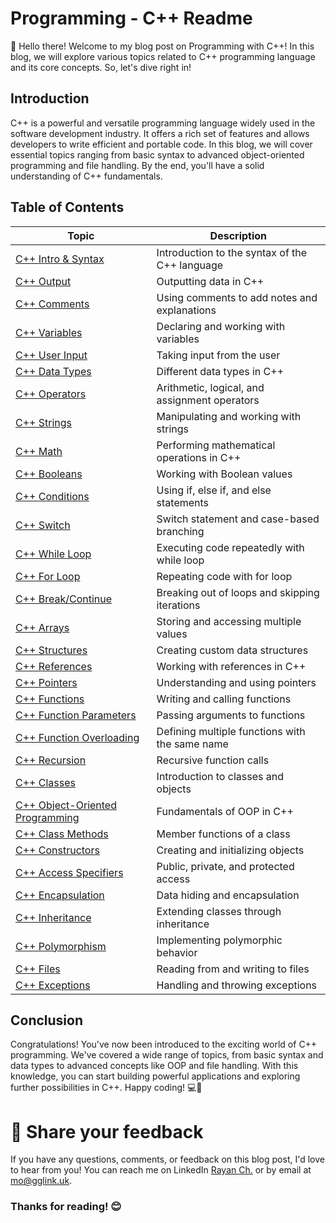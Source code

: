 # Programming - C++ Readme

👋 Hello there! Welcome to my blog post on Programming with C++! In this blog, we will explore various topics related to C++ programming language and its core concepts. So, let's dive right in!

## Introduction

C++ is a powerful and versatile programming language widely used in the software development industry. It offers a rich set of features and allows developers to write efficient and portable code. In this blog, we will cover essential topics ranging from basic syntax to advanced object-oriented programming and file handling. By the end, you'll have a solid understanding of C++ fundamentals.

## Table of Contents

| Topic                              | Description                                   |
| ---------------------------------- | --------------------------------------------- |
| [C++ Intro & Syntax](https://github.com/Skills-Hub/CPlusPlus-Hacks/tree/main/Intro-Syntax)                     | Introduction to the syntax of the C++ language |
| [C++ Output](https://github.com/Skills-Hub/CPlusPlus-Hacks/tree/main/Output)                     | Outputting data in C++                         |
| [C++ Comments](https://github.com/Skills-Hub/CPlusPlus-Hacks/tree/main/Comments)                   | Using comments to add notes and explanations    |
| [C++ Variables](https://github.com/Skills-Hub/CPlusPlus-Hacks/tree/main/Variables)                  | Declaring and working with variables            |
| [C++ User Input](https://github.com/Skills-Hub/CPlusPlus-Hacks/tree/main/User%20Input)                 | Taking input from the user                      |
| [C++ Data Types](https://github.com/Skills-Hub/CPlusPlus-Hacks/tree/main/Data%20Types)                 | Different data types in C++                     |
| [C++ Operators](https://github.com/Skills-Hub/CPlusPlus-Hacks/tree/main/Operators)                  | Arithmetic, logical, and assignment operators   |
| [C++ Strings](https://github.com/Skills-Hub/CPlusPlus-Hacks/tree/main/Strings)                    | Manipulating and working with strings           |
| [C++ Math](https://github.com/Skills-Hub/CPlusPlus-Hacks/tree/main/Math)                       | Performing mathematical operations in C++       |
| [C++ Booleans](https://github.com/Skills-Hub/CPlusPlus-Hacks/tree/main/Booleans)                   | Working with Boolean values                     |
| [C++ Conditions](https://github.com/Skills-Hub/CPlusPlus-Hacks/tree/main/Conditions)                 | Using if, else if, and else statements          |
| [C++ Switch](https://github.com/Skills-Hub/CPlusPlus-Hacks/tree/main/Switch)                     | Switch statement and case-based branching       |
| [C++ While Loop](https://github.com/Skills-Hub/CPlusPlus-Hacks/tree/main/While%20Loop)                 | Executing code repeatedly with while loop       |
| [C++ For Loop](https://github.com/Skills-Hub/CPlusPlus-Hacks/tree/main/For%20Loop)                   | Repeating code with for loop                    |
| [C++ Break/Continue](https://github.com/Skills-Hub/CPlusPlus-Hacks/tree/main/Break%20-%20Coninute)             | Breaking out of loops and skipping iterations   |
| [C++ Arrays](https://github.com/Skills-Hub/CPlusPlus-Hacks/tree/main/Arrays)                     | Storing and accessing multiple values           |
| [C++ Structures](https://github.com/Skills-Hub/CPlusPlus-Hacks/tree/main/Structures)                 | Creating custom data structures                 |
| [C++ References](https://github.com/Skills-Hub/CPlusPlus-Hacks/tree/main/References)                 | Working with references in C++                  |
| [C++ Pointers](https://github.com/Skills-Hub/CPlusPlus-Hacks/tree/main/Pointers )                   | Understanding and using pointers                |
| [C++ Functions](https://github.com/Skills-Hub/CPlusPlus-Hacks/tree/main/Functions)                  | Writing and calling functions                   |
| [C++ Function Parameters](https://github.com/Skills-Hub/CPlusPlus-Hacks/tree/main/Function%20Parameters)        | Passing arguments to functions                  |
| [C++ Function Overloading](https://github.com/Skills-Hub/CPlusPlus-Hacks/tree/main/Function%20Overloading)       | Defining multiple functions with the same name  |
| [C++ Recursion]()                  | Recursive function calls                        |
| [C++ Classes]()                    | Introduction to classes and objects             |
| [C++ Object-Oriented Programming]()| Fundamentals of OOP in C++                      |
| [C++ Class Methods]()              | Member functions of a class                     |
| [C++ Constructors]()               | Creating and initializing objects               |
| [C++ Access Specifiers]()          | Public, private, and protected access           |
| [C++ Encapsulation]()              | Data hiding and encapsulation                   |
| [C++ Inheritance]()                | Extending classes through inheritance           |
| [C++ Polymorphism]()               | Implementing polymorphic behavior               |
| [C++ Files]()                      | Reading from and writing to files               |
| [C++ Exceptions]()                 | Handling and throwing exceptions                |

## Conclusion

Congratulations! You've now been introduced to the exciting world of C++ programming. We've covered a wide range of topics, from basic syntax and data types to advanced concepts like OOP and file handling. With this knowledge, you can start building powerful applications and exploring further possibilities in C++. Happy coding! 💻🚀

# 📣 Share your feedback

If you have any questions, comments, or feedback on this blog post, I'd love to hear from you! You can reach me on LinkedIn [Rayan Ch.](https://www.linkedin.com/in/rayan-ch-b787ab224/) or by email at [mo@gglink.uk](mailto:mo@gglink.uk).

### Thanks for reading! 😊
